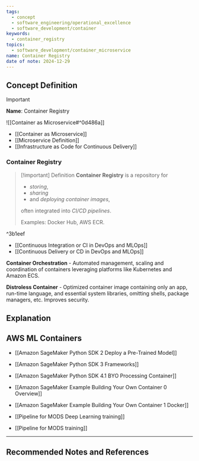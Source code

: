 ```yaml
---
tags:
  - concept
  - software_engineering/operational_excellence
  - software_development/container
keywords:
  - container_registry
topics:
  - software_development/container_microservice
name: Container Registry
date of note: 2024-12-29
---
```


## Concept Definition

>[!important]
>**Name**: Container Registry

![[Container as Microservice#^0d486a]]

- [[Container as Microservice]]
- [[Microservice Definition]]
- [[Infrastructure as Code for Continuous Delivery]]

### Container Registry

>[!important] Definition
>**Container Registry** is a repository for 
>- *storing*, 
>- *sharing* 
>- and *deploying container images*, 
>
>often integrated into *CI/CD pipelines*. 
>
>Examples: Docker Hub, AWS ECR.

^3b1eef

- [[Continuous Integration or CI in DevOps and MLOps]]
- [[Continuous Delivery or CD in DevOps and MLOps]]


**Container Orchestration** - Automated management, scaling and coordination of containers leveraging platforms like Kubernetes and Amazon ECS.

**Distroless Container** - Optimized container image containing only an app, run-time language, and essential system libraries, omitting shells, package managers, etc. Improves security.


## Explanation



## AWS ML Containers

- [[Amazon SageMaker Python SDK 2 Deploy a Pre-Trained Model]]
- [[Amazon SageMaker Python SDK 3 Frameworks]]
- [[Amazon SageMaker Python SDK 4.1 BYO Processing Container]]
- [[Amazon SageMaker Example Building Your Own Container 0 Overview]]
- [[Amazon SageMaker Example Building Your Own Container 1 Docker]]

- [[Pipeline for MODS Deep Learning training]]
- [[Pipeline for MODS training]]



-----------
##  Recommended Notes and References

